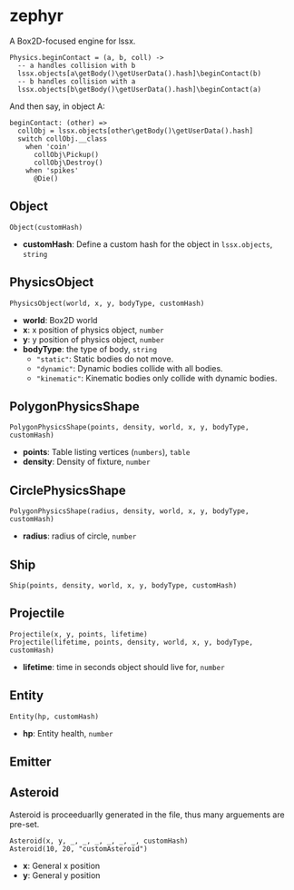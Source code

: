 # zephyr
A Box2D-focused engine for lssx.

```moon
Physics.beginContact = (a, b, coll) ->
  -- a handles collision with b
  lssx.objects[a\getBody()\getUserData().hash]\beginContact(b)
  -- b handles collision with a
  lssx.objects[b\getBody()\getUserData().hash]\beginContact(a)
```
And then say, in object A:
```moon
beginContact: (other) =>
  collObj = lssx.objects[other\getBody()\getUserData().hash]
  switch collObj.__class
    when 'coin'
      collObj\Pickup()
      collObj\Destroy()
    when 'spikes'
      @Die()
``` 

## Object
```moon
Object(customHash)
```
* __customHash__: Define a custom hash for the object in `lssx.objects`, `string`

## PhysicsObject
```moon
PhysicsObject(world, x, y, bodyType, customHash)
```
* __world__: Box2D world
* __x__: x position of physics object, `number`
* __y__: y position of physics object, `number`
* __bodyType__: the type of body, `string`
  - `"static"`: Static bodies do not move.
  - `"dynamic"`: Dynamic bodies collide with all bodies.
  - `"kinematic"`: Kinematic bodies only collide with dynamic bodies.

## PolygonPhysicsShape
```moon
PolygonPhysicsShape(points, density, world, x, y, bodyType, customHash)
```
* __points__: Table listing vertices (`numbers`), `table`
* __density__: Density of fixture, `number`

## CirclePhysicsShape
```moon
PolygonPhysicsShape(radius, density, world, x, y, bodyType, customHash)
```
* __radius__: radius of circle, `number`

## Ship
```moon
Ship(points, density, world, x, y, bodyType, customHash)
```

## Projectile
```moon
Projectile(x, y, points, lifetime)
Projectile(lifetime, points, density, world, x, y, bodyType, customHash)
```
* __lifetime__: time in seconds object should live for, `number`

## Entity
```moon
Entity(hp, customHash)
```
* __hp__: Entity health, `number`

## Emitter

## Asteroid
Asteroid is proceeduarlly generated in the file, thus many arguements are pre-set.
```moon
Asteroid(x, y, _, _, _, _, _, _, customHash)
Asteroid(10, 20, "customAsteroid")
```
* __x__: General x position
* __y__: General y position
